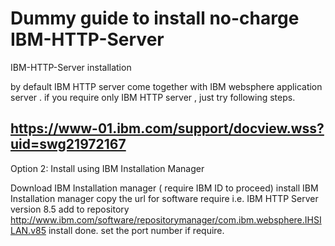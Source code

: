 # Dummy guide to install no-charge IBM-HTTP-Server
IBM-HTTP-Server installation

by default IBM HTTP server come together with IBM websphere application server .
if you require only IBM HTTP server , just try following steps.


## https://www-01.ibm.com/support/docview.wss?uid=swg21972167

Option 2: Install using IBM Installation Manager

Download IBM Installation manager ( require IBM ID to proceed)
install IBM Installation manager
copy the url for software require i.e. IBM HTTP Server version 8.5
add to repository http://www.ibm.com/software/repositorymanager/com.ibm.websphere.IHSILAN.v85
install done.
set the port number if require.

